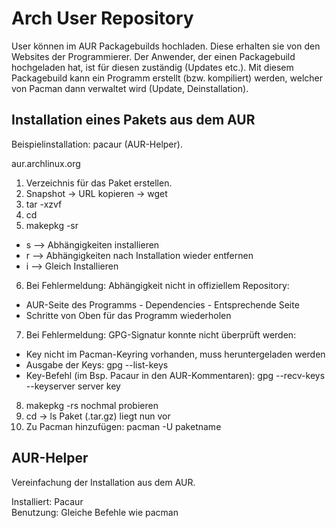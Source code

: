 # Arch User Repository

User können im AUR Packagebuilds hochladen. Diese erhalten sie von den Websites der Programmierer.
Der Anwender, der einen Packagebuild hochgeladen hat, ist für diesen zuständig (Updates etc.).
Mit diesem Packagebuild kann ein Programm erstellt (bzw. kompiliert) werden, welcher von Pacman dann verwaltet wird (Update, Deinstallation).

## Installation eines Pakets aus dem AUR

Beispielinstallation: pacaur (AUR-Helper).

aur.archlinux.org

1. Verzeichnis für das Paket erstellen.
2. Snapshot -> URL kopieren -> wget
3. tar -xzvf
4. cd
5. makepkg -sr
  * s --> Abhängigkeiten installieren
  * r --> Abhängigkeiten nach Installation wieder entfernen
  * i --> Gleich Installieren
6. Bei Fehlermeldung: Abhängigkeit nicht in offiziellem Repository:
  * AUR-Seite des Programms - Dependencies - Entsprechende Seite
  * Schritte von Oben für das Programm wiederholen
7. Bei Fehlermeldung: GPG-Signatur konnte nicht überprüft werden:
  * Key nicht im Pacman-Keyring vorhanden, muss heruntergeladen werden
  * Ausgabe der Keys: gpg --list-keys
  * Key-Befehl (im Bsp. Pacaur in den AUR-Kommentaren): gpg --recv-keys --keyserver server key
8. makepkg -rs nochmal probieren
9. cd -> ls Paket (.tar.gz) liegt nun vor
10. Zu Pacman hinzufügen: pacman -U paketname

## AUR-Helper

Vereinfachung der Installation aus dem AUR.

Installiert: Pacaur  
Benutzung: Gleiche Befehle wie pacman
